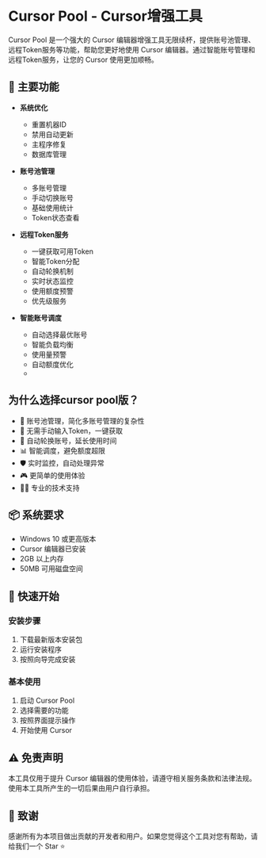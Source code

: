 # Cursor Pool - Cursor增强工具

Cursor Pool 是一个强大的 Cursor 编辑器增强工具无限续杯，提供账号池管理、远程Token服务等功能，帮助您更好地使用 Cursor 编辑器。通过智能账号管理和远程Token服务，让您的 Cursor 使用更加顺畅。

## 🚀 主要功能

- **系统优化**
  - 重置机器ID
  - 禁用自动更新
  - 主程序修复
  - 数据库管理
- **账号池管理**
  - 多账号管理
  - 手动切换账号
  - 基础使用统计
  - Token状态查看
- **远程Token服务**
  - 一键获取可用Token
  - 智能Token分配
  - 自动轮换机制
  - 实时状态监控
  - 使用额度预警
  - 优先级服务

- **智能账号调度**
  - 自动选择最优账号
  - 智能负载均衡
  - 使用量预警
  - 自动额度优化
  - 
## 为什么选择cursor pool版？
- 🎯 账号池管理，简化多账号管理的复杂性
- 🎯 无需手动输入Token，一键获取
- 🔄 自动轮换账号，延长使用时间
- 📊 智能调度，避免额度超限
- 🛡️ 实时监控，自动处理异常
- 🎮 更简单的使用体验
- 👨‍💻 专业的技术支持

## 📦 系统要求

- Windows 10 或更高版本
- Cursor 编辑器已安装
- 2GB 以上内存
- 50MB 可用磁盘空间

## 🚗 快速开始

### 安装步骤
1. 下载最新版本安装包
2. 运行安装程序
3. 按照向导完成安装

### 基本使用
1. 启动 Cursor Pool
2. 选择需要的功能
3. 按照界面提示操作
4. 开始使用 Cursor

## ⚠️ 免责声明

本工具仅用于提升 Cursor 编辑器的使用体验，请遵守相关服务条款和法律法规。使用本工具所产生的一切后果由用户自行承担。

## 🎁 致谢

感谢所有为本项目做出贡献的开发者和用户。如果您觉得这个工具对您有帮助，请给我们一个 Star ⭐️ 
